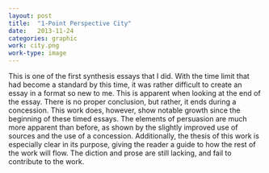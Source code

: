 ```yaml
---
layout: post
title:  "1-Point Perspective City"
date:   2013-11-24
categories: graphic
work: city.png
work-type: image
---
```

This is one of the first synthesis essays that I did. With the time limit that had become a standard by this time, it was rather difficult to create an essay in a format so new to me. This is apparent when looking at the end of the essay. There is no proper conclusion, but rather, it ends during a concession. This work does, however, show notable growth since the beginning of these timed essays. The elements of persuasion are much more apparent than before, as shown by the slightly improved use of sources and the use of a concession. Additionally, the thesis of this work is especially clear in its purpose, giving the reader a guide to how the rest of the work will flow. The diction and prose are still lacking, and fail to contribute to the work.